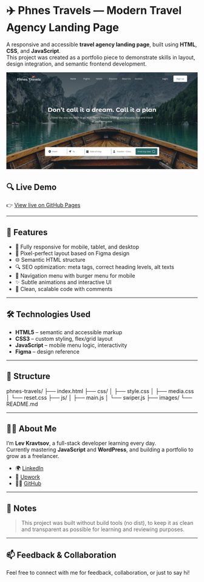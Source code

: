 # ✈️ Phnes Travels — Modern Travel Agency Landing Page

A responsive and accessible **travel agency landing page**, built using **HTML**, **CSS**, and **JavaScript**.  
This project was created as a portfolio piece to demonstrate skills in layout, design integration, and semantic frontend development.

![Phnes Travels preview](./preview.jpg)

## 🔍 Live Demo

👉 [View live on GitHub Pages](https://levkravtsov-dev.github.io/phnes-travels/)

---

## 🚀 Features

- 📱 Fully responsive for mobile, tablet, and desktop
- 🎨 Pixel-perfect layout based on Figma design
- 🌐 Semantic HTML structure
- 🔍 SEO optimization: meta tags, correct heading levels, alt texts
- 🧭 Navigation menu with burger menu for mobile
- ✨ Subtle animations and interactive UI
- 🔧 Clean, scalable code with comments

---

## 🛠️ Technologies Used

- **HTML5** – semantic and accessible markup
- **CSS3** – custom styling, flex/grid layout
- **JavaScript** – mobile menu logic, interactivity
- **Figma** – design reference

---

## 📂 Structure
phnes-travels/
├── index.html
├── css/
│ ├── style.css
│ ├── media.css
│ └── reset.css
├── js/
│ ├── main.js
│ └── swiper.js
├── images/
└── README.md

---

## 👨‍💻 About Me

I’m **Lev Kravtsov**, a  full-stack developer learning every day.  
Currently mastering **JavaScript** and **WordPress**, and building a portfolio to grow as a freelancer.

- 🌍 [LinkedIn](https://www.linkedin.com/in/lev-kravtsov-96a6812b4/)
- 💼 [Upwork](https://www.upwork.com/freelancers/~0166f57eef68c0685b)
- 🧑‍💻 [GitHub](https://github.com/levkravtsov-dev)

---

## 📌 Notes

> This project was built without build tools (no dist), to keep it as clean and transparent as possible for learning and reviewing purposes.

---

## 📫 Feedback & Collaboration

Feel free to connect with me for feedback, collaboration, or just to say hi!

